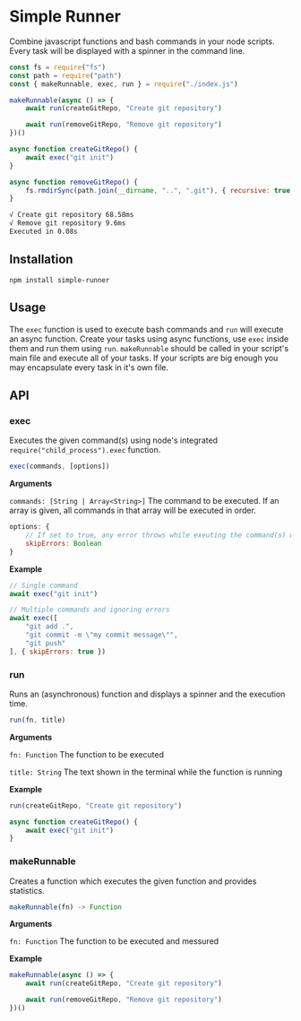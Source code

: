 # Simple Runner

Combine javascript functions and bash commands in your node scripts. Every task will be displayed with a spinner in the command line.

```js
const fs = require("fs")
const path = require("path")
const { makeRunnable, exec, run } = require("./index.js")

makeRunnable(async () => {
    await run(createGitRepo, "Create git repository")

    await run(removeGitRepo, "Remove git repository")
})()

async function createGitRepo() {
    await exec("git init")
}

async function removeGitRepo() {
    fs.rmdirSync(path.join(__dirname, "..", ".git"), { recursive: true })
}
```

```bash
√ Create git repository 68.58ms
√ Remove git repository 9.6ms
Executed in 0.08s
```

## Installation

``npm install simple-runner``

## Usage

The ``exec`` function is used to execute bash commands and ``run`` will execute an async function. Create your tasks using async functions, use ``exec`` inside them and run them using ``run``. ``makeRunnable`` should be called in your script's main file and execute all of your tasks. If your scripts are big enough you may encapsulate every task in it's own file.

## API

### exec

Executes the given command(s) using node's integrated ``require("child_process").exec`` function.

```js
exec(commands, [options])
```

**Arguments**

``commands: [String | Array<String>]`` The command to be executed. If an array is given, all commands in that array will be executed in order.

```js
options: {
    // If set to true, any error throws while exeuting the command(s) will be ignored
    skipErrors: Boolean
}
```

**Example**

```js
// Single command
await exec("git init")

// Multiple commands and ignoring errors
await exec([
    "git add .",
    "git commit -m \"my commit message\"",
    "git push"
], { skipErrors: true })
```

### run

Runs an (asynchronous) function and displays a spinner and the execution time.

```js
run(fn, title)
```

**Arguments**

``fn: Function`` The function to be executed

``title: String`` The text shown in the terminal while the function is running

**Example**

```js
run(createGitRepo, "Create git repository")

async function createGitRepo() {
    await exec("git init")
}
```

### makeRunnable

Creates a function which executes the given function and provides statistics.

```js
makeRunnable(fn) -> Function
```

**Arguments**

``fn: Function`` The function to be executed and messured

**Example**

```js
makeRunnable(async () => {
    await run(createGitRepo, "Create git repository")

    await run(removeGitRepo, "Remove git repository")
})()
```